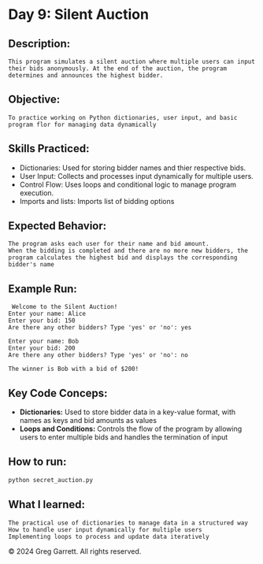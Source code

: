 # Day 9: Silent Auction

## Description:
    This program simulates a silent auction where multiple users can input their bids anonymously. At the end of the auction, the program determines and announces the highest bidder.

## Objective:
    To practice working on Python dictionaries, user input, and basic program flor for managing data dynamically

## Skills Practiced:
  * Dictionaries: Used for storing bidder names and thier respective bids.
  * User Input: Collects and processes input dynamically for multiple users.
  * Control Flow: Uses loops and conditional logic to manage program execution.
  * Imports and lists: Imports list of bidding options 

## Expected Behavior:
    The program asks each user for their name and bid amount.
    When the bidding is completed and there are no more new bidders, the program calculates the highest bid and displays the corresponding bidder's name

## Example Run:
```plaintext
 Welcome to the Silent Auction!
Enter your name: Alice
Enter your bid: 150
Are there any other bidders? Type 'yes' or 'no': yes

Enter your name: Bob
Enter your bid: 200
Are there any other bidders? Type 'yes' or 'no': no

The winner is Bob with a bid of $200!
```

## Key Code Conceps:
  * **Dictionaries:** Used to store bidder data in a key-value format, with names as keys and bid amounts as values
  * **Loops and Conditions:** Controls the flow of the program by allowing users to enter multiple bids and handles the termination of input
  
## How to run:
```bash
python secret_auction.py
```

## What I learned:
    The practical use of dictionaries to manage data in a structured way
    How to handle user input dynamically for multiple users
    Implementing loops to process and update data iteratively

© 2024 Greg Garrett. All rights reserved.